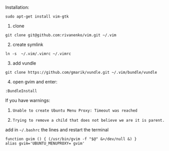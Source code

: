 Installation:

```
sudo apt-get install vim-gtk
```

1) clone
`````
git clone git@github.com:rivanenko/vim.git ~/.vim
`````
2) create symlink
````````````
ln -s  ~/.vim/.vimrc ~/.vimrc
````````````
3) add vundle
````````
git clone https://github.com/gmarik/vundle.git ~/.vim/bundle/vundle
````````
4) open gvim and enter:
``````````
:BundleInstall
``````````

If you have warnings:

1) `Unable to create Ubuntu Menu Proxy: Timeout was reached`

2) `Trying to remove a child that does not believe we are it is parent.`

add in `~/.bashrc` the lines and restart the terminal
``````
function gvim () { (/usr/bin/gvim -f "$@" &>/dev/null &) }
alias gvim='UBUNTU_MENUPROXY= gvim'
``````

